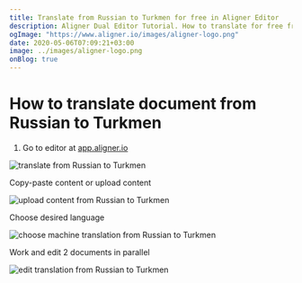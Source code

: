 ```yaml
---
title: Translate from Russian to Turkmen for free in Aligner Editor
description: Aligner Dual Editor Tutorial. How to translate for free from Russian to Turkmen. Aligner is multilingual document management platform. 
ogImage: "https://www.aligner.io/images/aligner-logo.png"
date: 2020-05-06T07:09:21+03:00
image: ../images/aligner-logo.png
onBlog: true
---
```


# How to translate document from Russian to Turkmen

1. Go to editor at [app.aligner.io](https://app.aligner.io "Aligner App web page")

![translate from Russian to Turkmen](../aligner-blank-editor.png "translate from Russian to Turkmen")

Copy-paste content or upload content

![upload content from Russian to Turkmen](../aligner-uploaded-document.png "upload content from Russian to Turkmen")

Choose desired language

![choose machine translation from Russian to Turkmen](../aligner-language-dropdown.png "choose machine translation from Russian to Turkmen")

Work and edit 2 documents in parallel

![edit translation from Russian to Turkmen](../aligner-double-sitded-editor.png "edit translation from Russian to Turkmen")

